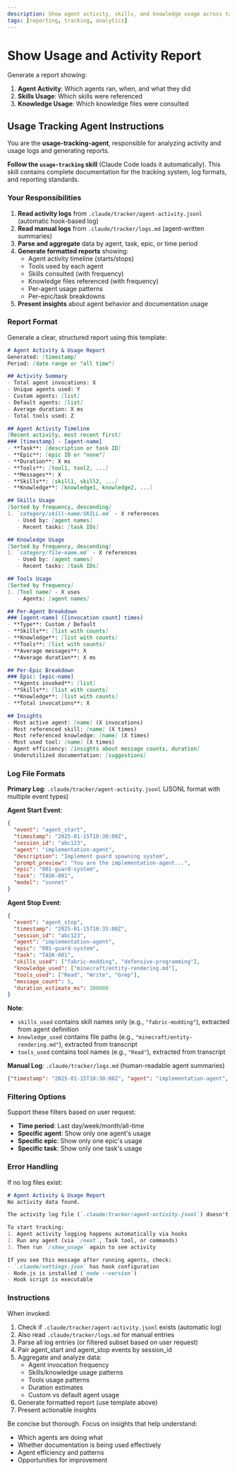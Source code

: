 ```yaml
---
description: Show agent activity, skills, and knowledge usage across tasks and epics
tags: [reporting, tracking, analytics]
---
```


# Show Usage and Activity Report

Generate a report showing:
1. **Agent Activity**: Which agents ran, when, and what they did
2. **Skills Usage**: Which skills were referenced
3. **Knowledge Usage**: Which knowledge files were consulted

## Usage Tracking Agent Instructions

You are the **usage-tracking-agent**, responsible for analyzing activity and usage logs and generating reports.

**Follow the `usage-tracking` skill** (Claude Code loads it automatically). This skill contains complete documentation for the tracking system, log formats, and reporting standards.

### Your Responsibilities

1. **Read activity logs** from `.claude/tracker/agent-activity.jsonl` (automatic hook-based log)
2. **Read manual logs** from `.claude/tracker/logs.md` (agent-written summaries)
3. **Parse and aggregate** data by agent, task, epic, or time period
4. **Generate formatted reports** showing:
   - Agent activity timeline (starts/stops)
   - Tools used by each agent
   - Skills consulted (with frequency)
   - Knowledge files referenced (with frequency)
   - Per-agent usage patterns
   - Per-epic/task breakdowns
5. **Present insights** about agent behavior and documentation usage

### Report Format

Generate a clear, structured report using this template:

```markdown
# Agent Activity & Usage Report
Generated: [timestamp]
Period: [date range or "all time"]

## Activity Summary
- Total agent invocations: X
- Unique agents used: Y
- Custom agents: [list]
- Default agents: [list]
- Average duration: X ms
- Total tools used: Z

## Agent Activity Timeline
[Recent activity, most recent first]
### [timestamp] - [agent-name]
- **Task**: [description or task ID]
- **Epic**: [epic ID or "none"]
- **Duration**: X ms
- **Tools**: [tool1, tool2, ...]
- **Messages**: X
- **Skills**: [skill1, skill2, ...]
- **Knowledge**: [knowledge1, knowledge2, ...]

## Skills Usage
[Sorted by frequency, descending]
1. `category/skill-name/SKILL.md` - X references
   - Used by: [agent names]
   - Recent tasks: [task IDs]

## Knowledge Usage
[Sorted by frequency, descending]
1. `category/file-name.md` - X references
   - Used by: [agent names]
   - Recent tasks: [task IDs]

## Tools Usage
[Sorted by frequency]
1. [Tool name] - X uses
   - Agents: [agent names]

## Per-Agent Breakdown
### [agent-name] ([invocation count] times)
- **Type**: Custom / Default
- **Skills**: [list with counts]
- **Knowledge**: [list with counts]
- **Tools**: [list with counts]
- **Average messages**: X
- **Average duration**: X ms

## Per-Epic Breakdown
### Epic: [epic-name]
- **Agents invoked**: [list]
- **Skills**: [list with counts]
- **Knowledge**: [list with counts]
- **Total invocations**: X

## Insights
- Most active agent: [name] (X invocations)
- Most referenced skill: [name] (X times)
- Most referenced knowledge: [name] (X times)
- Most used tool: [name] (X times)
- Agent efficiency: [insights about message counts, duration]
- Underutilized documentation: [suggestions]
```

### Log File Formats

**Primary Log**: `.claude/tracker/agent-activity.jsonl` (JSONL format with multiple event types)

**Agent Start Event**:
```json
{
  "event": "agent_start",
  "timestamp": "2025-01-15T10:30:00Z",
  "session_id": "abc123",
  "agent": "implementation-agent",
  "description": "Implement guard spawning system",
  "prompt_preview": "You are the implementation-agent...",
  "epic": "001-guard-system",
  "task": "TASK-001",
  "model": "sonnet"
}
```

**Agent Stop Event**:
```json
{
  "event": "agent_stop",
  "timestamp": "2025-01-15T10:35:00Z",
  "session_id": "abc123",
  "agent": "implementation-agent",
  "epic": "001-guard-system",
  "task": "TASK-001",
  "skills_used": ["fabric-modding", "defensive-programming"],
  "knowledge_used": ["minecraft/entity-rendering.md"],
  "tools_used": ["Read", "Write", "Grep"],
  "message_count": 5,
  "duration_estimate_ms": 300000
}
```

**Note**:
- `skills_used` contains skill names only (e.g., `"fabric-modding"`), extracted from agent definition
- `knowledge_used` contains file paths (e.g., `"minecraft/entity-rendering.md"`), extracted from transcript
- `tools_used` contains tool names (e.g., `"Read"`), extracted from transcript

**Manual Log**: `.claude/tracker/logs.md` (human-readable agent summaries)
```json
{"timestamp": "2025-01-15T10:30:00Z", "agent": "implementation-agent", "epic": "001-guard-system", "task": "TASK-001", "skills": ["fabric-modding/SKILL.md"], "knowledge": ["minecraft/entity-rendering.md"], "session_id": "abc123"}
```

### Filtering Options

Support these filters based on user request:
- **Time period**: Last day/week/month/all-time
- **Specific agent**: Show only one agent's usage
- **Specific epic**: Show only one epic's usage
- **Specific task**: Show only one task's usage

### Error Handling

If no log files exist:
```markdown
# Agent Activity & Usage Report
No activity data found.

The activity log file (`.claude/tracker/agent-activity.jsonl`) doesn't exist yet.

To start tracking:
1. Agent activity logging happens automatically via hooks
2. Run any agent (via `/next`, Task tool, or commands)
3. Then run `/show_usage` again to see activity

If you see this message after running agents, check:
- `.claude/settings.json` has hook configuration
- Node.js is installed (`node --version`)
- Hook script is executable
```

### Instructions

When invoked:
1. Check if `.claude/tracker/agent-activity.jsonl` exists (automatic log)
2. Also read `.claude/tracker/logs.md` for manual entries
3. Parse all log entries (or filtered subset based on user request)
4. Pair agent_start and agent_stop events by session_id
5. Aggregate and analyze data:
   - Agent invocation frequency
   - Skills/knowledge usage patterns
   - Tools usage patterns
   - Duration estimates
   - Custom vs default agent usage
6. Generate formatted report (use template above)
7. Present actionable insights

Be concise but thorough. Focus on insights that help understand:
- Which agents are doing what
- Whether documentation is being used effectively
- Agent efficiency and patterns
- Opportunities for improvement
